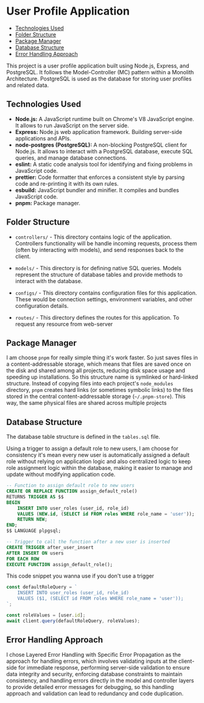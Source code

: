 # User Profile Application

- [Technologies Used](#technologies-used)
- [Folder Structure](#folder-structure)
- [Package Manager](#package-manager)
- [Database Structure](#database-structure)
- [Error Handling Approach](#error-handling-approach)

This project is a user profile application built using Node.js, Express, and PostgreSQL. It follows the Model-Controller (MC) pattern within a Monolith Architecture. PostgreSQL is used as the database for storing user profiles and related data.

## Technologies Used

- **Node.js:** A JavaScript runtime built on Chrome's V8 JavaScript engine. It allows to run JavaScript on the server side.
- **Express:** Node.js web application framework. Building server-side applications and APIs.
- **node-postgres (PostgreSQL):** A non-blocking PostgreSQL client for Node.js. It allows to interact with a PostgreSQL database, execute SQL queries, and manage database connections.
- **eslint:** A static code analysis tool for identifying and fixing problems in JavaScript code.
- **prettier:** Code formatter that enforces a consistent style by parsing code and re-printing it with its own rules.
- **esbuild:** JavaScript bundler and minifier. It compiles and bundles JavaScript code.
- **pnpm:** Package manager.

## Folder Structure

- `controllers/` - This directory contains logic of the application. Controllers functionality will be handle incoming requests, process them (often by interacting with models), and send responses back to the client.

- `models/` - This directory is for defining native SQL queries. Models represent the structure of database tables and provide methods to interact with the database.

- `configs/` - This directory contains configuration files for this application. These would be connection settings, environment variables, and other configuration details.

- `routes/` - This directory defines the routes for this application. To request any resource from web-server

## Package Manager

I am choose `pnpm` for really simple thing it's work faster. So just saves files in a content-addressable storage, which means that files are saved once on the disk and shared among all projects, reducing disk space usage and speeding up installations. So this structure name is symlinked or hard-linked structure. Instead of copying files into each project's `node_modules` directory, `pnpm` creates hard links (or sometimes symbolic links) to the files stored in the central content-addressable storage (`~/.pnpm-store`). This way, the same physical files are shared across multiple projects

## Database Structure

The database table structure is defined in the `tables.sql` file.

Using a trigger to assign a default role to new users, I am choose for consistency it's mean every new user is automatically assigned a default role without relying on application logic and also centralized logic to keep role assignment logic within the database, making it easier to manage and update without modifying application code.

```sql
-- Function to assign default role to new users
CREATE OR REPLACE FUNCTION assign_default_role()
RETURNS TRIGGER AS $$
BEGIN
    INSERT INTO user_roles (user_id, role_id)
    VALUES (NEW.id, (SELECT id FROM roles WHERE role_name = 'user'));
    RETURN NEW;
END;
$$ LANGUAGE plpgsql;

-- Trigger to call the function after a new user is inserted
CREATE TRIGGER after_user_insert
AFTER INSERT ON users
FOR EACH ROW
EXECUTE FUNCTION assign_default_role();
```

This code snippet you wanna use if you don't use a trigger

```javascript
const defaultRoleQuery = `
    INSERT INTO user_roles (user_id, role_id)
    VALUES ($1, (SELECT id FROM roles WHERE role_name = 'user'));
`;

const roleValues = [user.id];
await client.query(defaultRoleQuery, roleValues);
```

## Error Handling Approach

I chose Layered Error Handling with Specific Error Propagation as the approach for handling errors, which involves validating inputs at the client-side for immediate response, performing server-side validation to ensure data integrity and security, enforcing database constraints to maintain consistency, and handling errors directly in the model and controller layers to provide detailed error messages for debugging, so this handling approach and validation can lead to redundancy and code duplication.
